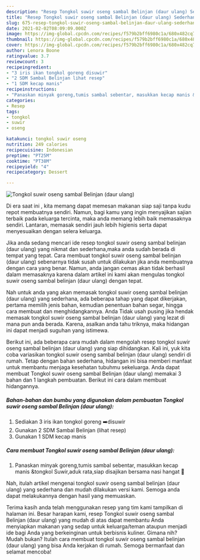 ```yaml
---
description: "Resep Tongkol suwir oseng sambal Belinjan (daur ulang) Sederhana Untuk Jualan"
title: "Resep Tongkol suwir oseng sambal Belinjan (daur ulang) Sederhana Untuk Jualan"
slug: 675-resep-tongkol-suwir-oseng-sambal-belinjan-daur-ulang-sederhana-untuk-jualan
date: 2021-02-02T08:09:09.000Z
image: https://img-global.cpcdn.com/recipes/f579b2bff6980c1a/680x482cq70/tongkol-suwir-oseng-sambal-belinjan-daur-ulang-foto-resep-utama.jpg
thumbnail: https://img-global.cpcdn.com/recipes/f579b2bff6980c1a/680x482cq70/tongkol-suwir-oseng-sambal-belinjan-daur-ulang-foto-resep-utama.jpg
cover: https://img-global.cpcdn.com/recipes/f579b2bff6980c1a/680x482cq70/tongkol-suwir-oseng-sambal-belinjan-daur-ulang-foto-resep-utama.jpg
author: Lenora Boone
ratingvalue: 3.7
reviewcount: 3
recipeingredient:
- "3 iris ikan tongkol goreng disuwir"
- "2 SDM Sambal Belinjan lihat resep"
- "1 SDM kecap manis"
recipeinstructions:
- "Panaskan minyak goreng,tumis sambal sebentar, masukkan kecap manis &amp;tongkol Suwir,aduk rata,siap disajikan bersama nasi hangat 🤤"
categories:
- Resep
tags:
- tongkol
- suwir
- oseng

katakunci: tongkol suwir oseng 
nutrition: 249 calories
recipecuisine: Indonesian
preptime: "PT25M"
cooktime: "PT38M"
recipeyield: "4"
recipecategory: Dessert

---
```



![Tongkol suwir oseng sambal Belinjan (daur ulang)](https://img-global.cpcdn.com/recipes/f579b2bff6980c1a/680x482cq70/tongkol-suwir-oseng-sambal-belinjan-daur-ulang-foto-resep-utama.jpg)

Di era  saat ini , kita memang dapat memesan makanan siap saji tanpa kudu repot membuatnya sendiri. Namun, bagi kamu yang ingin menyajikan sajian terbaik pada keluarga tercinta, maka anda memang lebih baik memasaknya sendiri. Lantaran, memasak sendiri jauh lebih higienis serta dapat menyesuaikan dengan selera keluarga.

Jika anda sedang mencari ide resep tongkol suwir oseng sambal belinjan (daur ulang) yang nikmat dan sederhana,maka anda sudah berada di tempat yang tepat. Cara membuat tongkol suwir oseng sambal belinjan (daur ulang)  sebenarnya tidak susah untuk dilakukan jika anda membuatnya dengan cara yang benar. Namun, anda jangan cemas akan tidak berhasil dalam memasaknya 
karena dalam artikel ini kami akan mengulas tongkol suwir oseng sambal belinjan (daur ulang) dengan tepat.  



Nah untuk anda yang akan memasak tongkol suwir oseng sambal belinjan (daur ulang) yang sederhana, ada beberapa tahap yang dapat dikerjakan, pertama memilih jenis bahan, kemudian penentuan bahan segar, hingga cara membuat dan menghidangkannya. Anda Tidak usah pusing jika hendak memasak tongkol suwir oseng sambal belinjan (daur ulang) yang lezat di mana pun anda berada. Karena, asalkan anda  tahu triknya, maka hidangan ini dapat menjadi suguhan yang istimewa.

Berikut ini, ada beberapa cara mudah dalam mengolah resep tongkol suwir oseng sambal belinjan (daur ulang) yang siap dihidangkan. Kali ini, yuk kita coba variasikan tongkol suwir oseng sambal belinjan (daur ulang) sendiri di rumah. Tetap dengan bahan sederhana, hidangan ini bisa memberi manfaat untuk membantu menjaga kesehatan tubuhmu sekeluarga. Anda dapat membuat Tongkol suwir oseng sambal Belinjan (daur ulang) memakai 3 bahan dan 1 langkah pembuatan. Berikut ini cara dalam membuat hidangannya.

<!--inarticleads1-->

##### Bahan-bahan dan bumbu yang digunakan dalam pembuatan Tongkol suwir oseng sambal Belinjan (daur ulang):

1. Sediakan 3 iris ikan tongkol goreng ➡️disuwir
1. Gunakan 2 SDM Sambal Belinjan (lihat resep)
1. Gunakan 1 SDM kecap manis




<!--inarticleads2-->

##### Cara membuat Tongkol suwir oseng sambal Belinjan (daur ulang):

1. Panaskan minyak goreng,tumis sambal sebentar, masukkan kecap manis &amp;tongkol Suwir,aduk rata,siap disajikan bersama nasi hangat 🤤




Nah, itulah artikel mengenai  tongkol suwir oseng sambal belinjan (daur ulang)  yang sederhana dan mudah dilakukan versi kami. Semoga anda dapat melakukannya dengan hasil yang memuaskan. 

Terima kasih anda telah menggunakan resep yang tim kami tampilkan di halaman ini. Besar harapan kami, resep  Tongkol suwir oseng sambal Belinjan (daur ulang) yang mudah di atas dapat membantu Anda menyiapkan makanan yang sedap untuk keluarga/teman ataupun menjadi ide bagi Anda yang berkeinginan untuk berbisnis kuliner. Gimana nih? Mudah bukan? Itulah cara membuat tongkol suwir oseng sambal belinjan (daur ulang) yang bisa Anda kerjakan di rumah. Semoga bermanfaat dan selamat mencoba!

